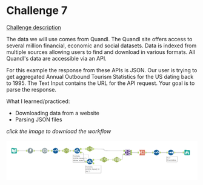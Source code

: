 # Challenge 7

[Challenge description](https://community.alteryx.com/t5/Weekly-Challenges/Challenge-1-Join-to-Range/m-p/36621/highlight/true#M25)

The data we will use comes from Quandl. The Quandl site offers access to several million financial, economic and social datasets. Data is indexed from multiple sources allowing users to find and download in various formats. All Quandl's data are accessible via an API.

For this example the response from these APIs is JSON. Our user is trying to get aggregated Annual Outbound Tourism Statistics for the US dating back to 1995. The Text Input contains the URL for the API request. Your goal is to parse the response.

What I learned/practiced:
* Downloading data from a website
* Parsing JSON files

<i>click the image to download the workflow</i><br>
<br>
<a href="challenge_7_solution.yxzp">
<img src="Alteryx Challenge 7.png" alt="Alteryx workflow">
</a>

